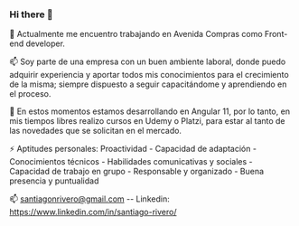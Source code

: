 ### Hi there 👋

🔭 Actualmente me encuentro trabajando en Avenida Compras como Front-end developer.

📫 Soy parte de una empresa con un buen ambiente laboral, donde puedo adquirir experiencia y aportar todos mis conocimientos para el crecimiento de la misma; siempre dispuesto a seguir capacitándome y aprendiendo en el proceso.

🌱 En estos momentos estamos desarrollando en Angular 11, por lo tanto, en mis tiempos libres realizo cursos en Udemy o Platzi, para estar al tanto de las novedades que se solicitan en el mercado.

⚡ Aptitudes personales:
Proactividad - Capacidad de adaptación - Conocimientos técnicos - Habilidades comunicativas y sociales - Capacidad de trabajo en grupo - Responsable y organizado - Buena presencia y puntualidad

📫 santiagonrivero@gmail.com -- Linkedin: https://www.linkedin.com/in/santiago-rivero/

<!--
**Santiago-Rivero/Santiago-Rivero** is a ✨ _special_ ✨ repository because its `README.md` (this file) appears on your GitHub profile.

Here are some ideas to get you started:

- 🔭 I’m currently working on ...
- 🌱 I’m currently learning ...
- 👯 I’m looking to collaborate on ...
- 🤔 I’m looking for help with ...
- 💬 Ask me about ...
- 📫 How to reach me: ...
- 😄 Pronouns: ...
- ⚡ Fun fact: ...
-->
